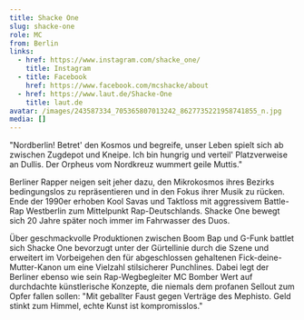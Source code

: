 ```yaml
---
title: Shacke One
slug: shacke-one
role: MC
from: Berlin
links:
  - href: https://www.instagram.com/shacke_one/
    title: Instagram
  - title: Facebook
    href: https://www.facebook.com/mcshacke/about
  - href: https://www.laut.de/Shacke-One
    title: laut.de
avatar: /images/243587334_705365807013242_8627735221958741855_n.jpg
media: []
---
```

"Nordberlin! Betret' den Kosmos und begreife, unser Leben spielt sich ab zwischen Zugdepot und Kneipe. Ich bin hungrig und verteil' Platzverweise an Dullis. Der Orpheus vom Nordkreuz wummert geile Muttis."

Berliner Rapper neigen seit jeher dazu, den Mikrokosmos ihres Bezirks bedingungslos zu repräsentieren und in den Fokus ihrer Musik zu rücken. Ende der 1990er erhoben Kool Savas und Taktloss mit aggressivem Battle-Rap Westberlin zum Mittelpunkt Rap-Deutschlands. Shacke One bewegt sich 20 Jahre später noch immer im Fahrwasser des Duos.

Über geschmackvolle Produktionen zwischen Boom Bap und G-Funk battlet sich Shacke One bevorzugt unter der Gürtellinie durch die Szene und erweitert im Vorbeigehen den für abgeschlossen gehaltenen Fick-deine-Mutter-Kanon um eine Vielzahl stilsicherer Punchlines. Dabei legt der Berliner ebenso wie sein Rap-Wegbegleiter MC Bomber Wert auf durchdachte künstlerische Konzepte, die niemals dem profanen Sellout zum Opfer fallen sollen: "Mit geballter Faust gegen Verträge des Mephisto. Geld stinkt zum Himmel, echte Kunst ist kompromisslos."